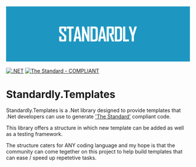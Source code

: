 <p align="center">
  <img src="https://github.com/cjdutoit/Standardly.Templates/blob/main/Resources/Banner.png?raw=true">
</p>

[![.NET](https://github.com/cjdutoit/Standardly.Templates/actions/workflows/build.yml/badge.svg)](https://github.com/cjdutoit/Standardly.Templates/actions/workflows/build.yml)
[![The Standard - COMPLIANT](https://img.shields.io/badge/The_Standard-COMPLIANT-2ea44f)](https://github.com/hassanhabib/The-Standard)
# Standardly.Templates
Standardly.Templates is a .Net library designed to provide templates that .Net developers can use to generate ['The Standard'](https://github.com/hassanhabib/The-Standard) compliant code.

This library offers a structure in which new template can be added as well as a testing framework.

The structure caters for ANY coding language and my hope is that the community can come tegether on this project to help build templates that can ease / speed up repetetive tasks.
